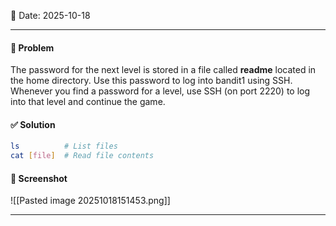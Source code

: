 📅 Date: 2025-10-18

---

#### 🧩 Problem
The password for the next level is stored in a file called **readme** located in the home directory. Use this password to log into bandit1 using SSH. Whenever you find a password for a level, use SSH (on port 2220) to log into that level and continue the game.

#### ✅ Solution
```bash
ls          # List files
cat [file]  # Read file contents
```
#### 📸 Screenshot
![[Pasted image 20251018151453.png]]

---

